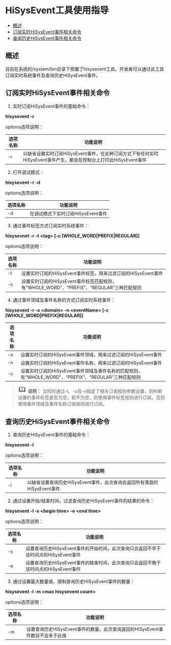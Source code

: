 # HiSysEvent工具使用指导<a name="ZH-CN_TOPIC_0000001231614021"></a>

-   [概述](#section1886702718521)
-   [订阅实时HiSysEvent事件相关命令](#section1210623418527)
-   [查询历史HiSysEvent事件相关命令](#section1210623418539)

## 概述<a name="section1886702718521"></a>

目前在系统的/system/bin目录下预置了hisysevent工具，开发者可以通过此工具订阅实时系统事件及查询历史HiSysEvent事件。

## 订阅实时HiSysEvent事件相关命令<a name="section1210623418527"></a>

1. 实时订阅HiSysEvent事件的基础命令：

**hisysevent -r**

options选项说明：

| 选项名称 | 功能说明  |
| -------- | --------- |
| -r       | 以缺省设置实时订阅HiSysEvent事件，在此种订阅方式下有任何实时HiSysEvent事件产生，都会在控制台上打印此HiSysEvent事件 | 

2. 打开调试模式：

**hisysevent -r -d**

options选项说明：

| 选项名称 | 功能说明  |
| -------- | --------- |
| -d       | 在调试模式下实时订阅HiSysEvent事件 | 

3. 通过事件标签方式订阅实时系统事件：

**hisysevnet -r -t \<tag\> \[-c \[WHOLE_WORD|PREFIX|REGULAR\]\]**

options选项说明：

| 选项名称 | 功能说明  |
| -------- | --------- |
| -t       | 设置实时订阅的HiSysEvent事件标签，用来过滤订阅的HiSysEvent事件 |
| -c       | 设置实时订阅的HiSysEvent事件标签匹配规则，有“WHOLE_WORD”、“PREFIX”、“REGULAR”三种匹配规则|

4. 通过事件领域及事件名称的方式订阅实时系统事件：

**hisysevent -r -o \<domain\> -n \<eventName\> \[-c \[WHOLE_WORD|PREFIX|REGULAR\]\]**

| 选项名称 | 功能说明  |
| -------- | --------- |
| -o       | 设置实时订阅的HiSysEvent事件领域，用来过滤订阅的HiSysEvent事件 |
| -n       | 设置实时订阅的HiSysEvent事件名称，用来过滤订阅的HiSysEvent事件|
| -c       | 设置实时订阅的HiSysEvent事件领域及事件名称的匹配规则，有“WHOLE_WORD”、“PREFIX”、“REGULAR”三种匹配规则|

>![](../public_sys-resources/icon-note.gif) **说明：** 
>当同时通过-t、-o及-n指定了相关订阅规则参数设置，则判断设置的事件标签是否为空，若不为空，则使用事件标签规则进行订阅，否则使用事件领域及事件名称订阅规则进行订阅。

    

## 查询历史HiSysEvent事件相关命令<a name="section1210623418539"></a>

1. 查询历史HiSysEvent事件的基础命令：

**hisysevent -l**

options选项说明：

| 选项名称 | 功能说明  |
| -------- | --------- |
| -l       | 以缺省设置查询历史HiSysEvent事件，此次查询会返回所有落盘的HiSysEvent事件 | 

2. 通过设置开始/结束时间，过滤查询历史HiSysEvent事件的结果的命令：

**hisysevent -l -s \<begin time\> -e \<end time\>**

options选项说明：

| 选项名称 | 功能说明  |
| -------- | --------- |
| -s       | 设置查询历史HiSysEvent事件的开始时间，此次查询只会返回不早于该时间点的HiSysEvent事件 |
| -e       | 设置查询历史HiSysEvent事件的结束时间，此次查询只会返回不晚于该时间点的HiSysEvent事件 |

3. 通过设置最大数量值，限制查询历史HiSysEvent事件的数量：

**hisysevent -l -m \<max hisysevent count\>**

options选项说明：

| 选项名称 | 功能说明  |
| -------- | --------- |
| -m       | 设置查询历史HiSysEvent事件的数量，此次查询返回的HiSysEvent事件数目不会多于此值 |
